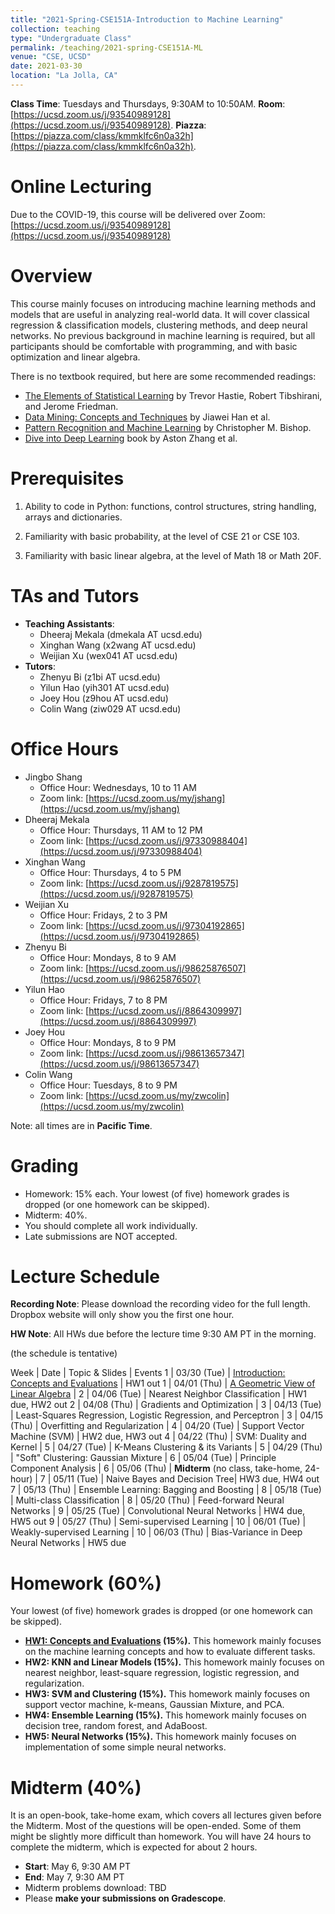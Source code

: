 ```yaml
---
title: "2021-Spring-CSE151A-Introduction to Machine Learning"
collection: teaching
type: "Undergraduate Class"
permalink: /teaching/2021-spring-CSE151A-ML
venue: "CSE, UCSD"
date: 2021-03-30
location: "La Jolla, CA"
---
```


**Class Time**: Tuesdays and Thursdays, 9:30AM to 10:50AM.  **Room**: [https://ucsd.zoom.us/j/93540989128](https://ucsd.zoom.us/j/93540989128).  **Piazza**: [https://piazza.com/class/kmmklfc6n0a32h](https://piazza.com/class/kmmklfc6n0a32h).


Online Lecturing
======

Due to the COVID-19, this course will be delivered over Zoom: [https://ucsd.zoom.us/j/93540989128](https://ucsd.zoom.us/j/93540989128)

Overview
======

This course mainly focuses on introducing machine learning methods and models that are useful in analyzing real-world data. It will cover classical regression & classification models, clustering methods, and deep neural networks. No previous background in machine learning is required, but all participants should be comfortable with programming, and with basic optimization and linear algebra. 

There is no textbook required, but here are some recommended readings:
- [The Elements of Statistical Learning](https://web.stanford.edu/~hastie/ElemStatLearn/printings/ESLII_print12.pdf) by Trevor Hastie, ‎Robert Tibshirani, and Jerome Friedman.
- [Data Mining: Concepts and Techniques](https://books.google.com/books/about/Data_Mining_Concepts_and_Techniques.html?id=pQws07tdpjoC&source=kp_book_description) by Jiawei Han et al.
- [Pattern Recognition and Machine Learning](https://books.google.com/books/about/Pattern_Recognition_and_Machine_Learning.html?id=HL4HrgEACAAJ&source=kp_book_description) by Christopher M. Bishop.
- [Dive into Deep Learning](https://d2l.ai/) book by Aston Zhang et al.

Prerequisites
======

1. Ability to code in Python: functions, control structures, string handling, arrays and dictionaries.

2. Familiarity with basic probability, at the level of CSE 21 or CSE 103.

3. Familiarity with basic linear algebra, at the level of Math 18 or Math 20F.

TAs and Tutors
======

- **Teaching Assistants**:
    - Dheeraj Mekala (dmekala AT ucsd.edu)
    - Xinghan Wang (x2wang AT ucsd.edu)
    - Weijian Xu (wex041 AT ucsd.edu)
- **Tutors**: 
    - Zhenyu Bi (z1bi AT ucsd.edu)
    - Yilun Hao (yih301 AT ucsd.edu)
    - Joey Hou (z9hou AT ucsd.edu)
    - Colin Wang (ziw029 AT ucsd.edu)



Office Hours
======

- Jingbo Shang
    - Office Hour: Wednesdays, 10 to 11 AM
    - Zoom link: [https://ucsd.zoom.us/my/jshang](https://ucsd.zoom.us/my/jshang)
- Dheeraj Mekala
    - Office Hour: Thursdays, 11 AM to 12 PM
    - Zoom link: [https://ucsd.zoom.us/j/97330988404](https://ucsd.zoom.us/j/97330988404)
- Xinghan Wang
    - Office Hour: Thursdays, 4 to 5 PM
    - Zoom link: [https://ucsd.zoom.us/j/9287819575](https://ucsd.zoom.us/j/9287819575)
- Weijian Xu
    - Office Hour: Fridays, 2 to 3 PM
    - Zoom link: [https://ucsd.zoom.us/j/97304192865](https://ucsd.zoom.us/j/97304192865)
- Zhenyu Bi
    - Office Hour: Mondays, 8 to 9 AM 
    - Zoom link: [https://ucsd.zoom.us/j/98625876507](https://ucsd.zoom.us/j/98625876507)
- Yilun Hao
    - Office Hour: Fridays, 7 to 8 PM
    - Zoom link: [https://ucsd.zoom.us/j/8864309997](https://ucsd.zoom.us/j/8864309997)
- Joey Hou
    - Office Hour: Mondays, 8 to 9 PM
    - Zoom link: [https://ucsd.zoom.us/j/98613657347](https://ucsd.zoom.us/j/98613657347)
- Colin Wang
    - Office Hour: Tuesdays, 8 to 9 PM
    - Zoom link: [https://ucsd.zoom.us/my/zwcolin](https://ucsd.zoom.us/my/zwcolin)



Note: all times are in **Pacific Time**.

Grading
======

- Homework: 15% each. Your lowest (of five) homework grades is dropped (or one homework can be skipped).
- Midterm: 40%.
- You should complete all work individually.
- Late submissions are NOT accepted.

Lecture Schedule
======

**Recording Note**: Please download the recording video for the full length. Dropbox website will only show you the first one hour.

**HW Note**: All HWs due before the lecture time 9:30 AM PT in the morning. 

(the schedule is tentative)

Week | Date        | Topic & Slides                                                  | Events
1    | 03/30 (Tue) | [Introduction: Concepts and Evaluations](https://www.dropbox.com/sh/tg0kiyiix064340/AADtaFczmet06gi6xEIQoO3za?dl=0) | HW1 out
1    | 04/01 (Thu) | [A Geometric View of Linear Algebra](https://www.dropbox.com/sh/xqiqdoukynkco8z/AAA1SEVY4qfAqbW5ed_4Ithya?dl=0) |
2    | 04/06 (Tue) | Nearest Neighbor Classification | HW1 due, HW2 out
2    | 04/08 (Thu) | Gradients and Optimization |
3    | 04/13 (Tue) | Least-Squares Regression, Logistic Regression, and Perceptron |
3    | 04/15 (Thu) | Overfitting and Regularization | 
4    | 04/20 (Tue) | Support Vector Machine (SVM) | HW2 due, HW3 out
4    | 04/22 (Thu) | SVM: Duality and Kernel |
5    | 04/27 (Tue) | K-Means Clustering & its Variants |
5    | 04/29 (Thu) | "Soft" Clustering: Gaussian Mixture |
6    | 05/04 (Tue) | Principle Component Analysis |
6    | 05/06 (Thu) | **Midterm** (no class, take-home, 24-hour) |
7    | 05/11 (Tue) | Naive Bayes and Decision Tree| HW3 due, HW4 out
7    | 05/13 (Thu) | Ensemble Learning: Bagging and Boosting |
8    | 05/18 (Tue) | Multi-class Classification |
8    | 05/20 (Thu) | Feed-forward Neural Networks |
9    | 05/25 (Tue) | Convolutional Neural Networks | HW4 due, HW5 out
9    | 05/27 (Thu) | Semi-supervised Learning | 
10   | 06/01 (Tue) | Weakly-supervised Learning |
10   | 06/03 (Thu) | Bias-Variance in Deep Neural Networks | HW5 due


Homework (60%)
======

Your lowest (of five) homework grades is dropped (or one homework can be skipped).

- **[HW1: Concepts and Evaluations](https://www.dropbox.com/s/f2zejjitnt22rmc/hw1-problems.zip?dl=1) (15%).** This homework mainly focuses on the machine learning concepts and how to evaluate different tasks.
- **HW2: KNN and Linear Models (15%).** This homework mainly focuses on nearest neighbor, least-square regression, logistic regression, and regularization.
- **HW3: SVM and Clustering (15%).** This homework mainly focuses on support vector machine, k-means, Gaussian Mixture, and PCA.
- **HW4: Ensemble Learning (15%).** This homework mainly focuses on decision tree, random forest, and AdaBoost.
- **HW5: Neural Networks (15%).** This homework mainly focuses on implementation of some simple neural networks.

Midterm (40%)
======

It is an open-book, take-home exam, which covers all lectures given before the Midterm. Most of the questions will be open-ended. Some of them might be slightly more difficult than homework. You will have 24 hours to complete the midterm, which is expected for about 2 hours.

- **Start**: May 6, 9:30 AM PT
- **End**: May 7, 9:30 AM PT
- Midterm problems download: TBD
- Please **make your submissions on Gradescope**.
